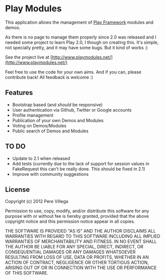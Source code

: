 Play Modules
=====================================

This application allows the management of [Play Framework](http://www.playframework.org/) modules and demos.

As there is no page to manage them properly since 2.0 was released and I needed some project to learn Play 2.0, I though on creating this.
It's simple, not specially pretty, and it may have some bugs. But it kind of works :)

See the project live at [http://www.playmodules.net/](http://www.playmodules.net/)

Feel free to use the code for your own aims. And if you can, please contribute back! All feedback is welcome :)


Features
------------------
- Bootstrap based (and *should* be responsive)
- User authentication via Github, Twitter or Google accounts
- Profile management
- Publication of your own Demos and Modules
- Voting on Demos/Modules
- Public search of Demos and Modules


TO DO
------------------
- Update to 2.1 when released
- Add tests (currently due to the lack of support for session values in FakeRequest this can't be really done. This should be fixed in 2.1)
- Improve with community suggestions


License
------------------

Copyright (c) 2012 Pere Villega

Permission to use, copy, modify, and/or distribute this software for any
purpose with or without fee is hereby granted, provided that the above
copyright notice and this permission notice appear in all copies.

THE SOFTWARE IS PROVIDED "AS IS" AND THE AUTHOR DISCLAIMS ALL WARRANTIES
WITH REGARD TO THIS SOFTWARE INCLUDING ALL IMPLIED WARRANTIES OF
MERCHANTABILITY AND FITNESS. IN NO EVENT SHALL THE AUTHOR BE LIABLE FOR
ANY SPECIAL, DIRECT, INDIRECT, OR CONSEQUENTIAL DAMAGES OR ANY DAMAGES
WHATSOEVER RESULTING FROM LOSS OF USE, DATA OR PROFITS, WHETHER IN AN
ACTION OF CONTRACT, NEGLIGENCE OR OTHER TORTIOUS ACTION, ARISING OUT OF
OR IN CONNECTION WITH THE USE OR PERFORMANCE OF THIS SOFTWARE.

